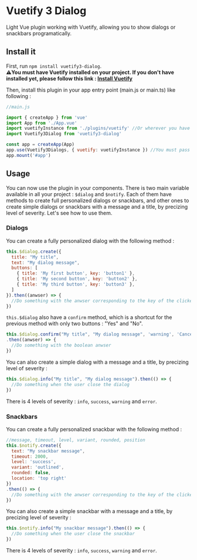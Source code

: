 # Vuetify 3 Dialog
Light Vue plugin working with Vuetify, allowing you to show dialogs or snackbars programatically.

## Install it
First, run `npm install vuetify3-dialog`.  
**⚠️You must have Vuetify installed on your project. If you don't have installed yet, please follow this link : [Install Vuetify](https://vuetifyjs.com/en/getting-started/installation/)**  

Then, install this plugin in your app entry point (main.js or main.ts) like following :
```js
//main.js

import { createApp } from 'vue'
import App from './App.vue'
import vuetifyInstance from './plugins/vuetify' //Or wherever you have your vuetify instance
import Vuetify3Dialog from 'vuetify3-dialog'

const app = createApp(App)
app.use(Vuetify3Dialogs, { vuetify: vuetifyInstance }) //You must pass your vuetify instance as an option
app.mount('#app')
```

## Usage
You can now use the plugin in your components. There is two main variable available in all your project : `$dialog` and `$notify`. Each of them have methods to create full personalized dialogs or snackbars, and other ones to create simple dialogs or snackbars with a message and a title, by precizing level of severity. Let's see how to use them.

### Dialogs
You can create a fully personalized dialog with the following method :
```js
this.$dialog.create({
  title: "My title",
  text: "My dialog message",
  buttons: [
    { title: 'My first button', key: 'button1' },
    { title: 'My second button', key: 'button2' },
    { title: 'My third button', key: 'button3' },
  ]
}).then((anwser) => {
  //Do something with the anwser corresponding to the key of the clicked button
})
```

`this.$dialog` also have a `confirm` method, which is a shortcut for the previous method with only two buttons : "Yes" and "No". 
```js
this.$dialog.confirm("My title", "My dialog message", 'warning', 'Cancel', 'Confirm')
.then((anwser) => {
  //Do something with the boolean anwser
})
```

You can also create a simple dialog with a message and a title, by precizing level of severity :
```js
this.$dialog.info("My title", "My dialog message").then(() => {
  //Do something when the user close the dialog
})
```
There is 4 levels of severity : `info`, `success`, `warning` and `error`.

### Snackbars
You can create a fully personalized snackbar with the following method :
```js
//message, timeout, level, variant, rounded, position
this.$notify.create({
  text: "My snackbar message",
  timeout: 2000,
  level: 'success',
  variant: 'outlined',
  rounded: false,
  location: 'top right'
})
.then(() => {
  //Do something with the anwser corresponding to the key of the clicked button
})
```

You can also create a simple snackbar with a message and a title, by precizing level of severity :
```js
this.$notify.info("My snackbar message").then(() => {
  //Do something when the user close the snackbar
})
```
There is 4 levels of severity : `info`, `success`, `warning` and `error`.
